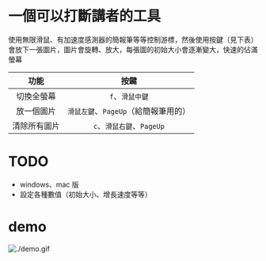 # 一個可以打斷講者的工具

使用無限滑鼠、有加速度感測器的簡報筆等等控制游標，然後使用按鍵（見下表）會放下一張圖片，圖片會旋轉、放大，每張圖的初始大小會逐漸變大，快速的佔滿螢幕

|     功能     |                 按鍵                 |
| :----------: | :----------------------------------: |
|  切換全螢幕  |           `f`、`滑鼠中鍵`            |
|  放一個圖片  | `滑鼠左鍵`、`PageUp`（給簡報筆用的） |
| 清除所有圖片 |      `c`、`滑鼠右鍵`、`PageUp`       |

# TODO

- windows、mac 版
- 設定各種數值（初始大小、增長速度等等）

# demo
![./demo.gif]()
